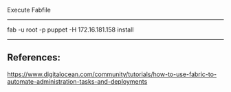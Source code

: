 Execute Fabfile

---
fab -u root -p puppet -H 172.16.181.158 install

---
References:
---
https://www.digitalocean.com/community/tutorials/how-to-use-fabric-to-automate-administration-tasks-and-deployments

